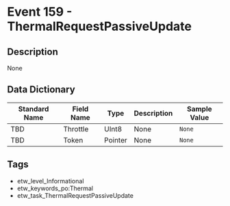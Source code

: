 # Event 159 - ThermalRequestPassiveUpdate

## Description
None

## Data Dictionary
|Standard Name|Field Name|Type|Description|Sample Value|
|---|---|---|---|---|
|TBD|Throttle|UInt8|None|`None`|
|TBD|Token|Pointer|None|`None`|

## Tags
* etw_level_Informational
* etw_keywords_po:Thermal
* etw_task_ThermalRequestPassiveUpdate